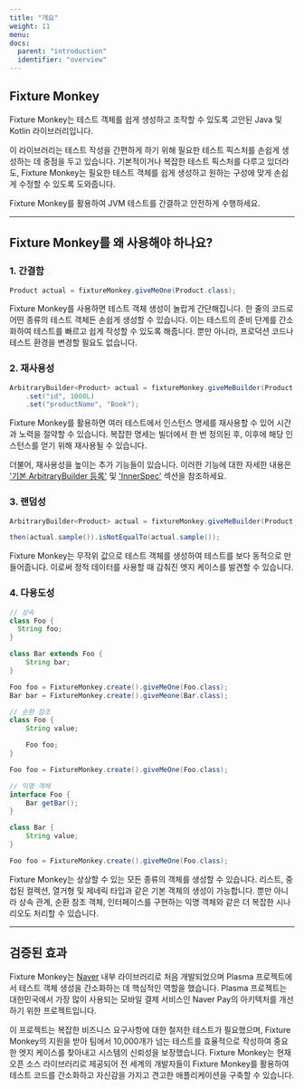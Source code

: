 ```yaml
---
title: "개요"
weight: 11
menu:
docs:
  parent: "introduction"
  identifier: "overview"
---
```


## Fixture Monkey

Fixture Monkey는 테스트 객체를 쉽게 생성하고 조작할 수 있도록 고안된 Java 및 Kotlin 라이브러리입니다.

이 라이브러리는 테스트 작성을 간편하게 하기 위해 필요한 테스트 픽스처를 손쉽게 생성하는 데 중점을 두고 있습니다.
기본적이거나 복잡한 테스트 픽스처를 다루고 있더라도, Fixture Monkey는 필요한 테스트 객체를 쉽게 생성하고 원하는 구성에 맞게 손쉽게 수정할 수 있도록 도와줍니다.

Fixture Monkey를 활용하여 JVM 테스트를 간결하고 안전하게 수행하세요.

---------

## Fixture Monkey를 왜 사용해야 하나요?
### 1. 간결함
```java
Product actual = fixtureMonkey.giveMeOne(Product.class);
```
Fixture Monkey를 사용하면 테스트 객체 생성이 놀랍게 간단해집니다. 한 줄의 코드로 어떤 종류의 테스트 객체든 손쉽게 생성할 수 있습니다.
이는 테스트의 준비 단계를 간소화하여 테스트를 빠르고 쉽게 작성할 수 있도록 해줍니다. 뿐만 아니라, 프로덕션 코드나 테스트 환경을 변경할 필요도 없습니다.

### 2. 재사용성
```java
ArbitraryBuilder<Product> actual = fixtureMonkey.giveMeBuilder(Product.class)
    .set("id", 1000L)
    .set("productName", "Book");
```
Fixture Monkey를 활용하면 여러 테스트에서 인스턴스 명세를 재사용할 수 있어 시간과 노력을 절약할 수 있습니다.
복잡한 명세는 빌더에서 한 번 정의된 후, 이후에 해당 인스턴스를 얻기 위해 재사용될 수 있습니다.

더불어, 재사용성을 높이는 추가 기능들이 있습니다. 이러한 기능에 대한 자세한 내용은 ['기본 ArbitraryBuilder 등록'](../..//fixture-monkey-options/customization-options/#register-a-default-arbitrarybuilder-for-a-given-type) 및 ['InnerSpec'](../..//customizing-objects/innerspec/) 섹션을 참조하세요.

### 3. 랜덤성
```java
ArbitraryBuilder<Product> actual = fixtureMonkey.giveMeBuilder(Product.class);

then(actual.sample()).isNotEqualTo(actual.sample());
```
Fixture Monkey는 무작위 값으로 테스트 객체를 생성하여 테스트를 보다 동적으로 만들어줍니다.
이로써 정적 데이터를 사용할 때 감춰진 엣지 케이스를 발견할 수 있습니다.

### 4. 다용도성
```java
// 상속
class Foo {
  String foo;
}

class Bar extends Foo {
    String bar;
}

Foo foo = FixtureMonkey.create().giveMeOne(Foo.class);
Bar bar = FixtureMonkey.create().giveMeone(Bar.class);

// 순환 참조
class Foo {
    String value;

    Foo foo;
}

Foo foo = FixtureMonkey.create().giveMeOne(Foo.class);

// 익명 객체
interface Foo {
    Bar getBar();
}

class Bar {
    String value;
}

Foo foo = FixtureMonkey.create().giveMeOne(Foo.class);
```

Fixture Monkey는 상상할 수 있는 모든 종류의 객체를 생성할 수 있습니다. 리스트, 중첩된 컬렉션, 열거형 및 제네릭 타입과 같은 기본 객체의 생성이 가능합니다.
뿐만 아니라 상속 관계, 순환 참조 객체, 인터페이스를 구현하는 익명 객체와 같은 더 복잡한 시나리오도 처리할 수 있습니다.

---------

## 검증된 효과
Fixture Monkey는 [Naver](https://www.navercorp.com/) 내부 라이브러리로 처음 개발되었으며 Plasma 프로젝트에서 테스트 객체 생성을 간소화하는 데 핵심적인 역할을 했습니다.
Plasma 프로젝트는 대한민국에서 가장 많이 사용되는 모바일 결제 서비스인 Naver Pay의 아키텍처를 개선하기 위한 프로젝트입니다.

이 프로젝트는 복잡한 비즈니스 요구사항에 대한 철저한 테스트가 필요했으며, Fixture Monkey의 지원을 받아 팀에서 10,000개가 넘는 테스트를 효율적으로 작성하여 중요한 엣지 케이스를 찾아내고 시스템의 신뢰성을 보장했습니다.
Fixture Monkey는 현재 오픈 소스 라이브러리로 제공되어 전 세계의 개발자들이 Fixture Monkey를 활용하여 테스트 코드를 간소화하고 자신감을 가지고 견고한 애플리케이션을 구축할 수 있습니다.

